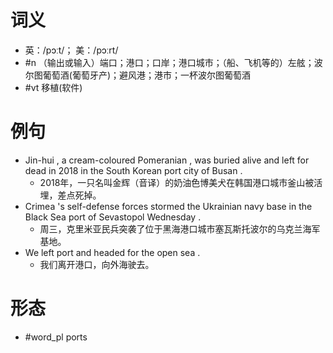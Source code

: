 # 词义
- 英：/pɔːt/； 美：/pɔːrt/
- #n （输出或输入）端口；港口；口岸；港口城市；（船、飞机等的）左舷；波尔图葡萄酒(葡萄牙产)；避风港；港市；一杯波尔图葡萄酒
- #vt 移植(软件)
# 例句
- Jin-hui , a cream-coloured Pomeranian , was buried alive and left for dead in 2018 in the South Korean port city of Busan .
	- 2018年，一只名叫金辉（音译）的奶油色博美犬在韩国港口城市釜山被活埋，差点死掉。
- Crimea 's self-defense forces stormed the Ukrainian navy base in the Black Sea port of Sevastopol Wednesday .
	- 周三，克里米亚民兵突袭了位于黑海港口城市塞瓦斯托波尔的乌克兰海军基地。
- We left port and headed for the open sea .
	- 我们离开港口，向外海驶去。
# 形态
- #word_pl ports
